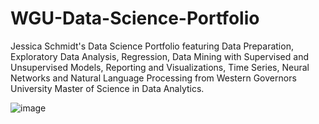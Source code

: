 # WGU-Data-Science-Portfolio
Jessica Schmidt's Data Science Portfolio featuring Data Preparation, Exploratory Data Analysis, Regression, Data Mining with Supervised and Unsupervised Models, Reporting and Visualizations, Time Series, Neural Networks and Natural Language Processing from Western Governors University Master of Science in Data Analytics.

![image](https://github.com/user-attachments/assets/e3c0b1b6-555e-4a19-91dc-2df5a890660b)
